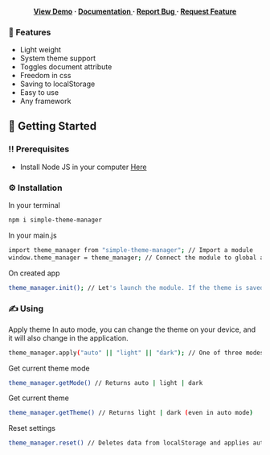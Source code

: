 <div align='center'>

<h4> <a href=https://paintedfriend.github.io/Simple-Theme-Manager/>View Demo</a> <span> · </span> <a href="https://github.com/Paintedfriend/Simple-Theme-Manager/blob/master/README.md"> Documentation </a> <span> · </span> <a href="https://github.com/Paintedfriend/Simple-Theme-Manager/issues"> Report Bug </a> <span> · </span> <a href="https://github.com/Paintedfriend/Simple-Theme-Manager/issues"> Request Feature </a> </h4>


</div>

### :dart: Features
- Light weight
- System theme support
- Toggles document attribute
- Freedom in css
- Saving to localStorage
- Easy to use
- Any framework

## :toolbox: Getting Started

### :bangbang: Prerequisites

- Install Node JS in your computer <a href="https://nodejs.org/en/">Here</a>

### :gear: Installation
In your terminal
```bash
npm i simple-theme-manager
```
In your main.js
```bash
import theme_manager from "simple-theme-manager"; // Import a module
window.theme_manager = theme_manager; // Connect the module to global access
```
On created app
```bash
theme_manager.init(); // Let's launch the module. If the theme is saved, it is applied. Otherwise, run in auto mode
```

### ✍️ Using
Apply theme
In auto mode, you can change the theme on your device, and it will also change in the application.
```bash
theme_manager.apply("auto" || "light" || "dark"); // One of three modes is applied - Auto, light, dark
```
Get current theme mode
```bash
theme_manager.getMode() // Returns auto | light | dark
```
Get current theme
```bash
theme_manager.getTheme() // Returns light | dark (even in auto mode)
```
Reset settings
```bash
theme_manager.reset() // Deletes data from localStorage and applies auto mode
```

